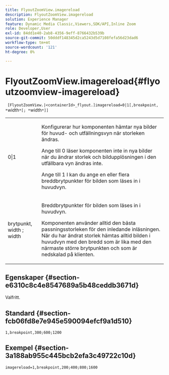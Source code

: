 ```yaml
---
title: FlyoutZoomView.imagereload
description: FlyoutZoomView.imagereload
solution: Experience Manager
feature: Dynamic Media Classic,Viewers,SDK/API,Inline Zoom
role: Developer,User
exl-id: 84dd1e40-2ab8-4356-9eff-8766432b539b
source-git-commit: 50dddf148345d2ca5243d5d7108fefa56d23dad6
workflow-type: tm+mt
source-wordcount: '121'
ht-degree: 0%

---
```


# FlyoutZoomView.imagereload{#flyoutzoomview-imagereload}

` [FlyoutZoomView.|<containerId>_flyout.]imagereload=0|1[,breakpoint, *`width`*[; *`width`*]]`

<table id="table_7DA232CB62134078B788B9AB1452F363"> 
 <tbody> 
  <tr> 
   <td colname="col1"> <p> <span class="codeph"> 0|1 </span> </p> </td> 
   <td colname="col2"> <p> Konfigurerar hur komponenten hämtar nya bilder för huvud- och utfällningsvyn när storleken ändras. </p> <p>Ange till <span class="codeph"> 0 </span>läser komponenten inte in nya bilder när du ändrar storlek och bildupplösningen i den utfällbara vyn ändras inte. </p> <p>Ange till <span class="codeph"> 1 </span> I kan du ange en eller flera breddbrytpunkter för bilden som läses in i huvudvyn. </p> </td> 
  </tr> 
  <tr> 
   <td colname="col1"> <p> <span class="codeph"> brytpunkt, <span class="varname"> width </span>; <span class="varname"> width </span> </span> </p> </td> 
   <td colname="col2"> <p>Breddbrytpunkter för bilden som läses in i huvudvyn. </p> <p>Komponenten använder alltid den bästa passningsstorleken för den inledande inläsningen. När du har ändrat storlek hämtas alltid bilden i huvudvyn med den bredd som är lika med den närmaste större brytpunkten och som är nedskalad på klienten. </p> </td> 
  </tr> 
 </tbody> 
</table>

## Egenskaper {#section-e6310c8c4e8547689a5b48ceddb3671d}

Valfritt.

## Standard {#section-fcb06fd8e7e945e590094efcf9a1d510}

`1,breakpoint,300;600;1200`

## Exempel {#section-3a188ab955c445bcb2efa3c49722c10d}

`imagereload=1,breakpoint,200;400;800;1600`
